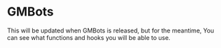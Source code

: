 # GMBots
This will be updated when GMBots is released, but for the meantime, You can see what functions and hooks you will be able to use.
